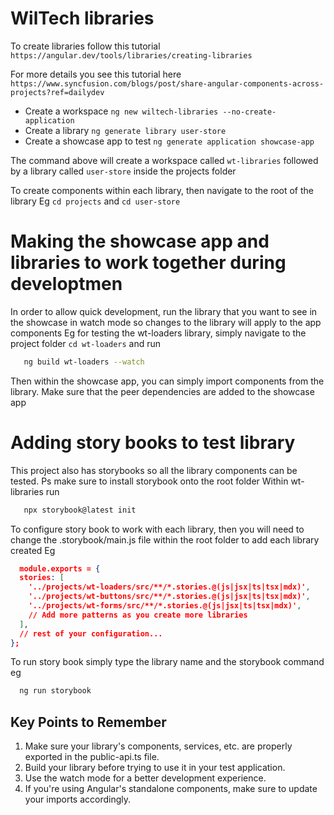 # WilTech libraries


To create libraries follow this tutorial
`https://angular.dev/tools/libraries/creating-libraries`

For more details you see this tutorial here `https://www.syncfusion.com/blogs/post/share-angular-components-across-projects?ref=dailydev`


* Create a workspace `ng new wiltech-libraries --no-create-application`
* Create a library `ng generate library user-store`
* Create a showcase app to test `ng generate application showcase-app`

The command above will create a workspace called `wt-libraries` followed by a library called `user-store` inside the projects folder

To create components within each library, then navigate to the root of the library Eg `cd projects` and `cd user-store`


# Making the showcase app and libraries to work together during developtmen
In order to allow quick development, run the library that you want to see in the showcase in watch mode so changes to the library will apply to the app components
Eg for testing the wt-loaders library, simply navigate to the project folder `cd wt-loaders` and run 
```bash
   ng build wt-loaders --watch
``````

Then within the showcase app, you can simply import components from the library. Make sure that the peer dependencies are added to the showcase app

# Adding story books to test library
This project also has storybooks so all the library components can be tested. Ps make sure to install storybook onto the root folder
Within wt-libraries run
```bash
   npx storybook@latest init 
 ```
To configure story book to work with each library, then you will need to change the .storybook/main.js file within the root folder 
to add each library created Eg
```json
  module.exports = {
  stories: [
    '../projects/wt-loaders/src/**/*.stories.@(js|jsx|ts|tsx|mdx)',
    '../projects/wt-buttons/src/**/*.stories.@(js|jsx|ts|tsx|mdx)',
    '../projects/wt-forms/src/**/*.stories.@(js|jsx|ts|tsx|mdx)',
    // Add more patterns as you create more libraries
  ],
  // rest of your configuration...
};

```

To run story book simply type the library name and the storybook command eg
```bash
  ng run storybook
  ```



## Key Points to Remember
1. Make sure your library's components, services, etc. are properly exported in the public-api.ts file.
2. Build your library before trying to use it in your test application.
3. Use the watch mode for a better development experience.
4. If you're using Angular's standalone components, make sure to update your imports accordingly.


